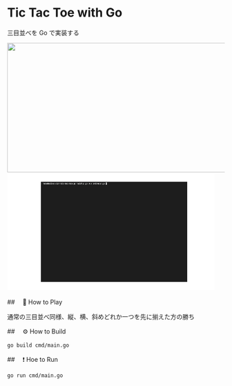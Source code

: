 # Tic Tac Toe with Go

三目並べを Go で実装する

<img width="1000px" height="300px" src="https://github.com/o-ga09/tic-tac-toe-go/assets/54522966/e0820f20-d6df-4a4d-bad8-f7d454efa478">

<img src="./doc/tictactoe-go.gif">

##　 🎉 How to Play

通常の三目並べ同様、縦、横、斜めどれか一つを先に揃えた方の勝ち

##　 ⚙️ How to Build

```bash
go build cmd/main.go
```

##　 ❗️ Hoe to Run

```bash
go run cmd/main.go
```
